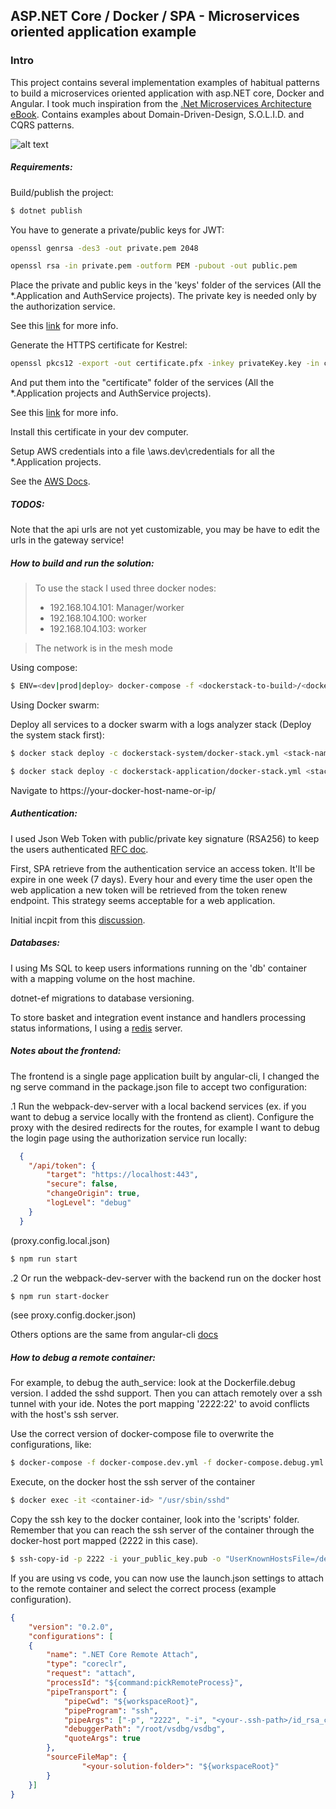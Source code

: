 ASP.NET Core / Docker / SPA - Microservices oriented application example
---

### Intro 
This project contains several implementation examples of habitual patterns to build a microservices oriented application with asp.NET core, Docker and Angular.
I took much inspiration from the [.Net Microservices Architecture eBook](https://www.microsoft.com/net/download/thank-you/microservices-architecture-ebook).
Contains examples about Domain-Driven-Design, S.O.L.I.D. and CQRS patterns.

![alt text](https://ibb.co/niHjRc)

##### Requirements:

Build/publish the project:
```sh
$ dotnet publish
```
You have to generate a private/public keys for JWT:
```sh
openssl genrsa -des3 -out private.pem 2048
```
```sh
openssl rsa -in private.pem -outform PEM -pubout -out public.pem
```

Place the private and public keys in the 'keys' folder of the services (All the *.Application and AuthService projects).
The private key is needed only by the authorization service.

See this [link](https://rietta.com/blog/2012/01/27/openssl-generating-rsa-key-from-command/) for more info.

Generate the HTTPS certificate for Kestrel:
```sh
openssl pkcs12 -export -out certificate.pfx -inkey privateKey.key -in certificate.crt
```
And put them into the "certificate" folder of the services (All the *.Application projects and AuthService projects).

See this [link](https://www.ssl.com/how-to/create-a-pfx-p12-certificate-file-using-openssl/) for more info.

Install this certificate in your dev computer.

Setup AWS credentials into a file \aws.dev\credentials for all the *.Application projects. 

See the [AWS Docs](http://docs.aws.amazon.com/cli/latest/userguide/cli-config-files.html).

##### TODOS:

Note that the api urls are not yet customizable, you may be have to edit the urls in the gateway service!

##### How to build and run the solution:

> To use the stack I used three docker nodes:
> - 192.168.104.101: Manager/worker
> - 192.168.104.100: worker
> - 192.168.104.103: worker

> The network is in the mesh mode

Using compose:
```sh
$ ENV=<dev|prod|deploy> docker-compose -f <dockerstack-to-build>/<docker-compose-file-name>.yml build
```
Using Docker swarm:

Deploy all services to a docker swarm with a logs analyzer stack (Deploy the system stack first):
```sh
$ docker stack deploy -c dockerstack-system/docker-stack.yml <stack-name>
```
```sh
$ docker stack deploy -c dockerstack-application/docker-stack.yml <stack-name>
```

Navigate to https://your-docker-host-name-or-ip/

##### Authentication:
I used Json Web Token with public/private key signature (RSA256) to keep the users authenticated [RFC doc](https://tools.ietf.org/html/rfc7519).

First, SPA retrieve from the authentication service an access token. It'll be expire in one week (7 days).
Every hour and every time the user open the web application a new token will be retrieved from the token renew endpoint.
This strategy seems acceptable for a web application. 

Initial incpit from this [discussion](https://stackoverflow.com/questions/26739167/jwt-json-web-token-automatic-prolongation-of-expiration/26834685#26834685).

##### Databases:
I using Ms SQL to keep users informations running on the 'db' container with a mapping volume on the host machine.

dotnet-ef migrations to database versioning.

To store basket and integration event instance and handlers processing status informations, I using a [redis](https://hub.docker.com/_/redis/) server.

##### Notes about the frontend:
The frontend is a single page application built by angular-cli, I changed the ng serve command in the package.json file to accept two configuration:

.1 Run the webpack-dev-server with a local backend services (ex. if you want to debug a service locally with the frontend as client). Configure the proxy with the desired redirects for the routes, for example I want to debug the login page using the authorization service run locally:
```json
  {
    "/api/token": {
        "target": "https://localhost:443",
        "secure": false,
        "changeOrigin": true,
        "logLevel": "debug"
    }
  }
```
(proxy.config.local.json)
```sh
$ npm run start
```
.2 Or run the webpack-dev-server with the backend run on the docker host
```sh
$ npm run start-docker
```
(see proxy.config.docker.json)

Others options are the same from angular-cli [docs](https://github.com/angular/angular-cli)

##### How to debug a remote container:
For example, to debug the auth_service: look at the Dockerfile.debug version. I added the sshd support. Then you can attach remotely over a ssh tunnel with your ide. Notes the port mapping '2222:22' to avoid conflicts with the host's ssh server.

Use the correct version of docker-compose file to overwrite the configurations, like:
```sh
$ docker-compose -f docker-compose.dev.yml -f docker-compose.debug.yml up --build -d
```
Execute, on the docker host the ssh server of the container
```sh
$ docker exec -it <container-id> "/usr/sbin/sshd"  
```
Copy the ssh key to the docker container, look into the 'scripts' folder. Remember that you can reach the ssh server of the container through the docker-host port mapped (2222 in this case).
```sh
$ ssh-copy-id -p 2222 -i your_public_key.pub -o "UserKnownHostsFile=/dev/null" -o "StrictHostKeyChecking=no" root@<docker-host-ip>
```
If you are using vs code, you can now use the launch.json settings to attach to the remote container and select the correct process (example configuration).
```json
{
    "version": "0.2.0",
    "configurations": [  
    {
        "name": ".NET Core Remote Attach",
        "type": "coreclr",
        "request": "attach",
        "processId": "${command:pickRemoteProcess}",
        "pipeTransport": {
            "pipeCwd": "${workspaceRoot}",
            "pipeProgram": "ssh",
            "pipeArgs": ["-p", "2222", "-i", "<your-.ssh-path>/id_rsa_clrdbg", "-T", "root@<docker-host-ip>"],
            "debuggerPath": "/root/vsdbg/vsdbg",
            "quoteArgs": true
        },
        "sourceFileMap": {
                "<your-solution-folder>": "${workspaceRoot}"
        }
    }]
}
```